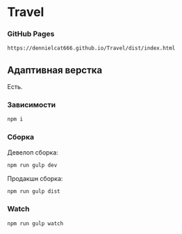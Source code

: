 # Travel

### GitHub Pages
```bash
https://dennielcat666.github.io/Travel/dist/index.html
```

## Адаптивная верстка

Есть.



### Зависимости
```bash
npm i
```

### Сборка
Девелоп сборка:
```bash
npm run gulp dev
```
Продакшн сборка:
```bash
npm run gulp dist
```

### Watch
```bash
npm run gulp watch
```
